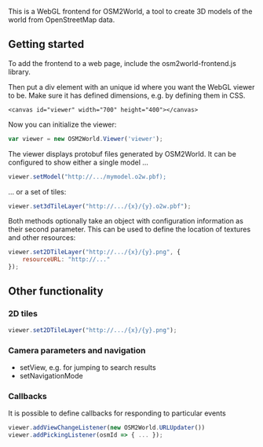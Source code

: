 This is a WebGL frontend for OSM2World, a tool to create 3D models of the world from OpenStreetMap data.

## Getting started

To add the frontend to a web page, include the osm2world-frontend.js library.

Then put a div element with an unique id where you want the WebGL viewer to be. Make sure it has defined dimensions, e.g. by defining them in CSS.

```
<canvas id="viewer" width="700" height="400"></canvas>
```

Now you can initialize the viewer:

```javascript
var viewer = new OSM2World.Viewer('viewer');
```

The viewer displays protobuf files generated by OSM2World. It can be configured to show either a single model ...

```javascript
viewer.setModel("http://.../mymodel.o2w.pbf);
```

... or a set of tiles:

```javascript
viewer.set3dTileLayer("http://.../{x}/{y}.o2w.pbf");
```

Both methods optionally take an object with configuration information as their second parameter. This can be used to define the location of textures and other resources:

```javascript
viewer.set2DTileLayer("http://.../{x}/{y}.png", {
	resourceURL: "http://..."
});
```

## Other functionality

### 2D tiles

```javascript
viewer.set2DTileLayer("http://.../{x}/{y}.png");
```

### Camera parameters and navigation

* setView, e.g. for jumping to search results
* setNavigationMode

### Callbacks

It is possible to define callbacks for responding to particular events

```javascript
viewer.addViewChangeListener(new OSM2World.URLUpdater())
viewer.addPickingListener(osmId => { ... });
```
